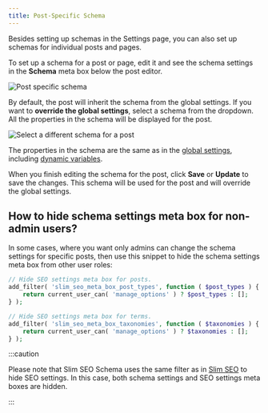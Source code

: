```yaml
---
title: Post-Specific Schema
---
```


Besides setting up schemas in the Settings page, you can also set up schemas for individual posts and pages.

To set up a schema for a post or page, edit it and see the schema settings in the **Schema** meta box below the post editor.

![Post specific schema](https://i.imgur.com/XpPJw5a.png)

By default, the post will inherit the schema from the global settings. If you want to **override the global settings**, select a schema from the dropdown. All the properties in the schema will be displayed for the post.

![Select a different schema for a post](https://i.imgur.com/DLQo8vk.png)

The properties in the schema are the same as in the [global settings](/slim-seo-schema/adding-schemas/#properties), including [dynamic variables](/slim-seo-schema/dynamic-variables/).

When you finish editing the schema for the post, click **Save** or **Update** to save the changes. This schema will be used for the post and will override the global settings.

## How to hide schema settings meta box for non-admin users?

In some cases, where you want only admins can change the schema settings for specific posts, then use this snippet to hide the schema settings meta box from other user roles:

```php
// Hide SEO settings meta box for posts.
add_filter( 'slim_seo_meta_box_post_types', function ( $post_types ) {
	return current_user_can( 'manage_options' ) ? $post_types : [];
} );

// Hide SEO settings meta box for terms.
add_filter( 'slim_seo_meta_box_taxonomies', function ( $taxonomies ) {
	return current_user_can( 'manage_options' ) ? $taxonomies : [];
} );
```
:::caution

Please note that Slim SEO Schema uses the same filter as in [Slim SEO](/slim-seo/meta-title-tag/) to hide SEO settings. In this case, both schema settings and SEO settings meta boxes are hidden.

:::